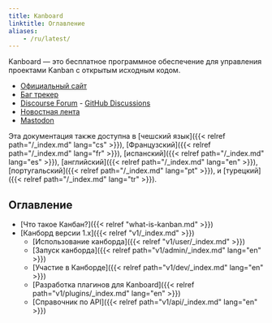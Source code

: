```yaml
---
title: Kanboard
linktitle: Оглавление
aliases:
    - /ru/latest/
---
```


Kanboard — это бесплатное программное обеспечение для управления проектами Kanban с открытым исходным кодом.

- [Официальный сайт](https://kanboard.org)
- [Баг трекер](https://github.com/kanboard/kanboard/issues)
- [Discourse Forum](https://kanboard.discourse.group/) - [GitHub Discussions](https://github.com/orgs/kanboard/discussions)
- [Новостная лента](https://github.com/kanboard/kanboard/releases.atom)
- [Mastodon](https://mastodon.social/@kanboard)

Эта документация также доступна в [чешский язык]({{< relref path="/_index.md" lang="cs" >}}), [Французский]({{< relref path="/_index.md" lang="fr" >}}), [испанский]({{< relref path="/_index.md" lang="es" >}}), [английский]({{< relref path="/_index.md" lang="en" >}}), [португальский]({{< relref path="/_index.md" lang="pt" >}}), и [турецкий]({{< relref path="/_index.md" lang="tr" >}}).

## Оглавление

- [Что такое Канбан?]({{< relref "what-is-kanban.md" >}})
- [Канборд версии 1.x]({{< relref "v1/_index.md" >}})
    - [Использование канборда]({{< relref "v1/user/_index.md" >}})
    - [Запуск канборда]({{< relref path="v1/admin/_index.md" lang="en" >}})
    - [Участие в Канборде]({{< relref path="v1/dev/_index.md" lang="en" >}})
    - [Разработка плагинов для Kanboard]({{< relref path="v1/plugins/_index.md" lang="en" >}})
    - [Справочник по API]({{< relref path="v1/api/_index.md" lang="en" >}})
